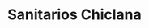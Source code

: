 ---
title: "Sanitarios Chiclana"
url: /ciudad-autonoma-de-buenos-aires/sanitarios-chiclana/
shop: Badezimmer
---